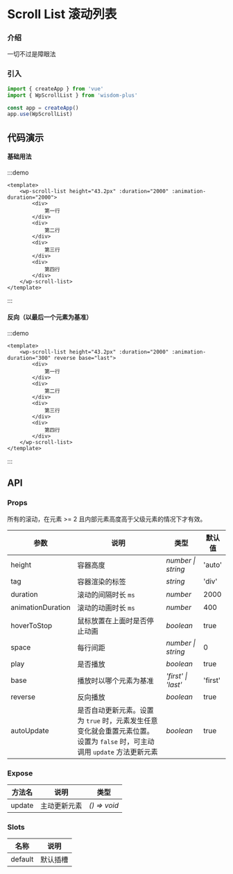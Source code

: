 # Scroll List 滚动列表

### 介绍

一切不过是障眼法

### 引入

```js
import { createApp } from 'vue'
import { WpScrollList } from 'wisdom-plus'

const app = createApp()
app.use(WpScrollList)
```

## 代码演示

#### 基础用法

:::demo
```vue
<template>
    <wp-scroll-list height="43.2px" :duration="2000" :animation-duration="2000">
        <div>
            第一行
        </div>
        <div>
            第二行
        </div>
        <div>
            第三行
        </div>
        <div>
            第四行
        </div>
    </wp-scroll-list>
</template>
```
:::

#### 反向（以最后一个元素为基准）

:::demo
```vue
<template>
    <wp-scroll-list height="43.2px" :duration="2000" :animation-duration="300" reverse base="last">
        <div>
            第一行
        </div>
        <div>
            第二行
        </div>
        <div>
            第三行
        </div>
        <div>
            第四行
        </div>
    </wp-scroll-list>
</template>
```
:::

## API

### Props

所有的滚动，在元素 >= 2 且内部元素高度高于父级元素的情况下才有效。

| 参数      | 说明           | 类型                                                                | 默认值 |
| --------- | -------------- | ------------------------------------------------------------------- | ------ |
| height   | 容器高度       | _number \| string_          | 'auto'     |
| tag     | 容器渲染的标签   | _string_           | 'div'      |
| duration   | 滚动的间隔时长 `ms` | _number_ | 2000      |
| animationDuration  | 滚动的动画时长 `ms`       | _number_                                                           | 400  |
| hoverToStop      | 鼠标放置在上面时是否停止动画       | _boolean_                                                           | true   |
| space | 每行间距     | _number \| string_                                                    | 0     |
| play | 是否播放     | _boolean_                                                    | true     |
| base | 播放时以哪个元素为基准 | _'first' \| 'last'_ | 'first' |
| reverse | 反向播放     | _boolean_                                                    | true     |
| autoUpdate | 是否自动更新元素。设置为 `true` 时，元素发生任意变化就会重置元素位置。设置为 `false` 时，可主动调用 `update` 方法更新元素 | _boolean_ | true |

### Expose

| 方法名 | 说明 | 类型 |
| -- | -- | -- |
| update | 主动更新元素 | _() => void_ |

### Slots

| 名称    | 说明     |
| ------- | -------- |
| default | 默认插槽 |